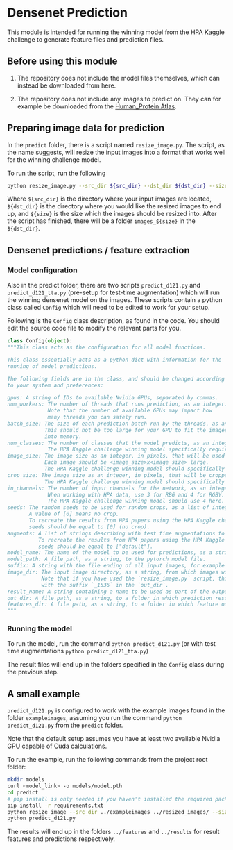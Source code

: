 # Densenet Prediction

This module is intended for running the winning model from the HPA Kaggle
challenge to generate feature files and prediction files.

## Before using this module

1. The repository does not include the model files themselves, which can
   instead be downloaded from here.

2. The repository does not include any images to predict on. They can for
   example be downloaded from the [Human_Protein Atlas](https://www.proteinatlas.org).


## Preparing image data for prediction

In the `predict` folder, there is a script named `resize_image.py`. The script,
as the name suggests, will resize the input images into a format that works
well for the winning challenge model.

To run the script, run the following

```bash
python resize_image.py --src_dir ${src_dir} --dst_dir ${dst_dir} --size ${size}
```

Where `${src_dir}` is the directory where your input images are located,
`${dst_dir}` is the directory where you would like the resized images to end
up, and `${size}` is the size which the images should be resized into. After
the script has finished, there will be a folder `images_${size}` in the
`${dst_dir}`.

## Densenet predictions / feature extraction

### Model configuration

Also in the predict folder, there are two scripts `predict_d121.py` and
`predict_d121_tta.py` (pre-setup for test-time augmentation) which will run the
winning densenet model on the images.  These scripts contain a python class
called `Config` which will need to be edited to work for your setup.


Following is the `Config` class description, as found in the code. You should edit the
source code file to modify the relevant parts for you.

```python
class Config(object):
"""This class acts as the configuration for all model functions.

This class essentially acts as a python dict with information for the
running of model predictions.

The following fields are in the class, and should be changed according
to your system and preferences:

gpus: A string of IDs to available Nvidia GPUs, separated by commas.
num_workers: The number of threads that runs prediction, as an integer.
             Note that the number of available GPUs may impact how
             many threads you can safely run.
batch_size: The size of each prediction batch run by the threads, as an integer.
            This should not be too large for your GPU to fit the images
            into memory.
num_classes: The number of classes that the model predicts, as an integer.
             The HPA Kaggle challenge winning model specifically requires 28 classes.
image_size: The image size as an integer, in pixels, that will be used as input for the network.
            Each image should be <image_size>x<image_size> large.
            The HPA Kaggle challenge winning model should specifically use 1536 pixels here.
crop_size: The image size as an integer, in pixels, that will be cropped from the input images.
            The HPA Kaggle challenge winning model should specifically use 1024 pixels here.
in_channels: The number of input channels for the network, as an integer, usually 3 or 4.
             When working with HPA data, use 3 for RBG and 4 for RGBY.
             The HPA Kaggle challenge winning model should use 4 here.
seeds: The random seeds to be used for random crops, as a list of integers.
       A value of [0] means no crop.
       To recreate the results from HPA papers using the HPA Kaggle challenge winning model,
       seeds should be equal to [0] (no crop).
augments: A list of strings describing with test time augmentations to use.
          To recreate the results from HPA papers using the HPA Kaggle challenge winning model,
          seeds should be equal to ["default"].
model_name: The name of the model to be used for predictions, as a string.
model_path: A file path, as a string, to the pytorch model file.
suffix: A string with the file ending of all input images, for example "jpg".
image_dir: The input image directory, as a string, from which images will be taken to feed the model.
           Note that if you have used the `resize_image.py` script, this would be the folder
           with the suffix `_1536` in the `out_dir`.
result_name: A string containing a name to be used as part of the output file names.
out_dir: A file path, as a string, to a folder in which prediction results will be stored.
features_dir: A file path, as a string, to a folder in which feature outputs will be stored.
"""
```

### Running the model

To run the model, run the command `python predict_d121.py` (or with
test time augmentations `python predict_d121_tta.py`)

The result files will end up in the folders specified in the `Config`
class during the previous step.

## A small example

`predict_d121.py` is configured to work with the example images found
in the folder `exampleimages`, assuming you run the command `python
predict_d121.py` from the `predict` folder.

Note that the default setup assumes you have at least two available
Nvidia GPU capable of Cuda calculations.

To run the example, run the following commands from the project root folder:

```bash
mkdir models
curl <model_link> -o models/model.pth
cd predict
# pip install is only needed if you haven't installed the required packages previously
pip install -r requirements.txt
python resize_image --src_dir ../exampleimages ../resized_images/ --size 1536
python predict_d121.py
```

The results will end up in the folders `../features` and `../results`
for result features and predictions respectively.
